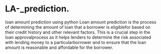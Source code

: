 # LA-_prediction.
loan amount prediction using python
    Loan amount prediction is the process of determining the amount of loan that a borrower is eligiblefor based on their credit history and other relevant factors. This is a crucial step in the loan approvalprocess as it helps lenders to determine the risk associated with lending money to a particularborrower and to ensure that the loan amount is reasonable and affordable for the borrower.
